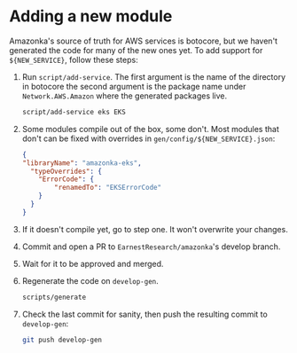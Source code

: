 # Adding a new module

Amazonka's source of truth for AWS services is botocore, but we haven't generated the code for many of the new ones yet.
To add support for `${NEW_SERVICE}`, follow these steps:

1. Run `script/add-service`.  The first argument is the name of the directory in botocore the second argument is the package name under `Network.AWS.Amazon` where the generated packages live.

   ```sh
   script/add-service eks EKS
   ```

1. Some modules compile out of the box, some don't.  Most modules that don't can be fixed with overrides in `gen/config/${NEW_SERVICE}.json`:

    ```json
    {
    "libraryName": "amazonka-eks",
      "typeOverrides": {
        "ErrorCode": {
            "renamedTo": "EKSErrorCode"
        }
      }
    }
    ```

1. If it doesn't compile yet, go to step one. It won't overwrite your changes.

1. Commit and open a PR to `EarnestResearch/amazonka`'s develop branch.

1. Wait for it to be approved and merged.

1. Regenerate the code on `develop-gen`.

    ```sh
    scripts/generate
    ```

1. Check the last commit for sanity, then push the resulting commit to `develop-gen`:

    ```sh
    git push develop-gen
    ```
